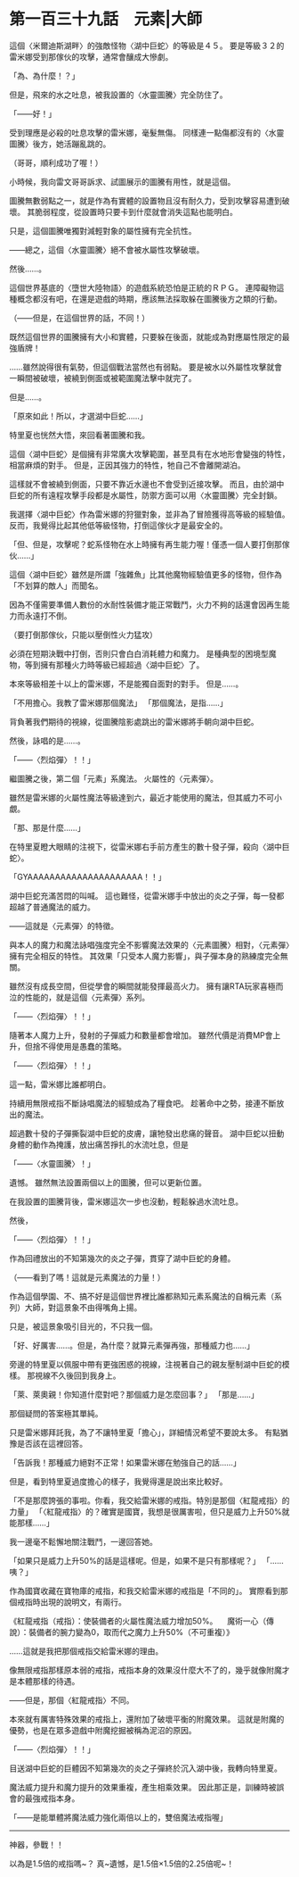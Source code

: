 # 第一百三十九話　元素|大師

這個〈米爾迪斯湖畔〉的強敵怪物〈湖中巨蛇〉的等級是４５。
要是等級３２的雷米娜受到那傢伙的攻擊，通常會釀成大慘劇。

「為、為什麼！？」

但是，飛來的水之吐息，被我設置的〈水靈圖騰〉完全防住了。

「――好！」

受到理應是必殺的吐息攻擊的雷米娜，毫髮無傷。
同樣連一點傷都沒有的〈水靈圖騰〉後方，她活蹦亂跳的。

（哥哥，順利成功了喔！）

小時候，我向雷文哥哥訴求、試圖展示的圖騰有用性，就是這個。

圖騰無數弱點之一，就是作為有實體的設置物且沒有耐久力，受到攻擊容易遭到破壞。
其脆弱程度，從設置時只要卡到什麼就會消失這點也能明白。

只是，這個圖騰唯獨對減輕對象的屬性擁有完全抗性。

――總之，這個〈水靈圖騰〉絕不會被水屬性攻擊破壞。

然後……。

這個世界基底的〈墮世大陸物語〉的遊戲系統恐怕是正統的ＲＰＧ。
連障礙物這種概念都沒有吧，在還是遊戲的時期，應該無法採取躲在圖騰後方之類的行動。

（――但是，在這個世界的話，不同！）

既然這個世界的圖騰擁有大小和實體，只要躲在後面，就能成為對應屬性限定的最強盾牌！

……雖然說得很有氣勢，但這個戰法當然也有弱點。
要是被水以外屬性攻擊就會一瞬間被破壞，被繞到側面或被範圍魔法擊中就完了。

但是……。

「原來如此！所以，才選湖中巨蛇……」

特里夏也恍然大悟，來回看著圖騰和我。

這個〈湖中巨蛇〉是個擁有非常廣大攻擊範圍，甚至具有在水地形會變強的特性，相當麻煩的對手。
但是，正因其強力的特性，牠自己不會離開湖泊。

這樣就不會被繞到側面，只要不靠近水邊也不會受到近接攻擊。
而且，由於湖中巨蛇的所有遠程攻擊手段都是水屬性，防禦方面可以用〈水靈圖騰〉完全封鎖。

我選擇〈湖中巨蛇〉作為雷米娜的狩獵對象，並非為了冒險獲得高等級的經驗值。
反而，我覺得比起其他低等級怪物，打倒這傢伙才是最安全的。

「但、但是，攻擊呢？蛇系怪物在水上時擁有再生能力喔！僅憑一個人要打倒那傢伙……」

這個〈湖中巨蛇〉雖然是所謂「強雜魚」比其他魔物經驗值更多的怪物，但作為「不划算的敵人」而聞名。

因為不僅需要準備人數份的水耐性裝備才能正常戰鬥，火力不夠的話還會因再生能力而永遠打不倒。

（要打倒那傢伙，只能以壓倒性火力猛攻）

必須在短期決戰中打倒，否則只會白白消耗體力和魔力。
是種典型的困境型魔物，等到擁有那種火力時等級已經超過〈湖中巨蛇〉了。

本來等級相差十以上的雷米娜，不是能獨自面對的對手。
但是……。

「不用擔心。我教了雷米娜那個魔法」
「那個魔法，是指……」

背負著我們期待的視線，從圖騰陰影處跳出的雷米娜將手朝向湖中巨蛇。

然後，詠唱的是……。

「――〈烈焰彈〉！！」

繼圖騰之後，第二個「元素」系魔法。
火屬性的〈元素彈〉。

雖然是雷米娜的火屬性魔法等級達到六，最近才能使用的魔法，但其威力不可小覷。

「那、那是什麼……」

在特里夏瞪大眼睛的注視下，從雷米娜右手前方產生的數十發子彈，殺向〈湖中巨蛇〉。

「GYAAAAAAAAAAAAAAAAAAAAA！！」

湖中巨蛇充滿苦悶的叫喊。
這也難怪，從雷米娜手中放出的炎之子彈，每一發都超越了普通魔法的威力。

――這就是〈元素彈〉的特徵。

與本人的魔力和魔法詠唱強度完全不影響魔法效果的〈元素圖騰〉相對，〈元素彈〉擁有完全相反的特性。
其效果「只受本人魔力影響」，與子彈本身的熟練度完全無關。

雖然沒有成長空間，但從學會的瞬間就能發揮最高火力。
擁有讓RTA玩家喜極而泣的性能的，就是這個〈元素彈〉系列。

「――〈烈焰彈〉！！」

隨著本人魔力上升，發射的子彈威力和數量都會增加。
雖然代價是消費MP會上升，但捨不得使用是愚蠢的策略。

「――〈烈焰彈〉！！」

這一點，雷米娜比誰都明白。

持續用無限戒指不斷詠唱魔法的經驗成為了糧食吧。
趁著命中之勢，接連不斷放出的魔法。

超過數十發的子彈撕裂湖中巨蛇的皮膚，讓牠發出悲痛的聲音。
湖中巨蛇以扭動身體的動作為掩護，放出痛苦掙扎的水流吐息，但是

「――〈水靈圖騰〉！」

遺憾。
雖然無法設置兩個以上的圖騰，但可以更新位置。

在我設置的圖騰背後，雷米娜這次一步也沒動，輕鬆躲過水流吐息。

然後，

「――〈烈焰彈〉！！」

作為回禮放出的不知第幾次的炎之子彈，貫穿了湖中巨蛇的身體。

（――看到了嗎！這就是元素魔法的力量！）

作為這個學園、不、搞不好是這個世界裡比誰都熟知元素系魔法的自稱元素（系列）大師，對這景象不由得嘴角上揚。

只是，被這景象吸引目光的，不只我一個。

「好、好厲害……。但是，為什麼？就算元素彈再強，那種威力也……」

旁邊的特里夏以佩服中帶有更強困惑的視線，注視著自己的親友壓制湖中巨蛇的模樣。
那視線不久後回到我身上。

「萊、萊奧親！你知道什麼對吧？那個威力是怎麼回事？」
「那是……」

那個疑問的答案極其單純。

只是雷米娜拜託我，為了不讓特里夏「擔心」，詳細情況希望不要說太多。
有點猶豫是否該在這裡回答。

「告訴我！那種威力絕對不正常！如果雷米娜在勉強自己的話……」

但是，看到特里夏過度擔心的樣子，我覺得還是說出來比較好。

「不是那麼誇張的事啦。你看，我交給雷米娜的戒指。特別是那個〈紅龍戒指〉的力量」
「〈紅龍戒指〉的？確實是國寶，我想是很厲害啦，但只是威力上升50%就能那樣……」

我一邊毫不鬆懈地關注戰鬥，一邊回答她。

「如果只是威力上升50%的話是這樣呢。但是，如果不是只有那樣呢？」
「……咦？」

作為國寶收藏在寶物庫的戒指，和我交給雷米娜的戒指是「不同的」。
實際看到那個戒指時出現的說明文，有兩行。

《紅龍戒指（戒指）：使裝備者的火屬性魔法威力增加50%。
　魔術一心（傳說）：裝備者的腕力變為0，取而代之魔力上升50%（不可重複）》

……這就是我把那個戒指交給雷米娜的理由。

像無限戒指那樣原本弱的戒指，戒指本身的效果沒什麼大不了的，幾乎就像附魔才是本體那樣的待遇。

――但是，那個〈紅龍戒指〉不同。

本來就有厲害特殊效果的戒指上，還附加了破壞平衡的附魔效果。
這就是附魔的優勢，也是在眾多遊戲中附魔挖掘被稱為泥沼的原因。

「――〈烈焰彈〉！！」

目送湖中巨蛇的巨體因不知第幾次的炎之子彈終於沉入湖中後，我轉向特里夏。

魔法威力提升和魔力提升的效果重複，產生相乘效果。
因此那正是，訓練時被誤會的最強戒指本身。

「――是能單體將魔法威力強化兩倍以上的，雙倍魔法戒指喔」

---

神器，參戰！！

以為是1.5倍的戒指嗎~？
真~遺憾，是1.5倍×1.5倍的2.25倍呢~！